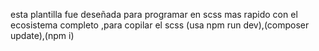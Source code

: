 esta plantilla fue deseñada para programar en scss mas rapido con el ecosistema completo ,para copilar el scss (usa npm run dev),(composer update),(npm i)
